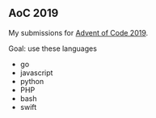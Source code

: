 ## AoC 2019
My submissions for [Advent of Code 2019](https://adventofcode.com/2019). 

Goal: use these languages
- go
- javascript
- python
- PHP
- bash
- swift
